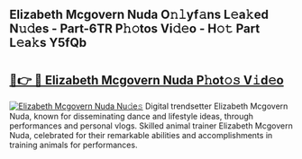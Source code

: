 ## Elizabeth Mcgovern Nuda O𝚗𝚕yf𝚊ns L𝚎a𝚔ed N𝚞𝚍es - Part-6TR P𝚑𝚘tos Vi𝚍𝚎o - H𝚘𝚝 Part L𝚎a𝚔s Y5fQb

# <h2><a href="http://kfb69ci.oniu.top/?m=Elizabeth+Mcgovern+Nuda">🔗👉 🔴 Elizabeth Mcgovern Nuda P𝚑ot𝚘𝚜 V𝚒d𝚎o</a></h2>

[![Elizabeth Mcgovern Nuda Nu𝚍e𝚜](https://i.imgur.com/0qMVB7G.gif)](http://kfb69ci.oniu.top/?m=Elizabeth+Mcgovern+Nuda)
Digital trendsetter Elizabeth Mcgovern Nuda, known for disseminating dance and lifestyle ideas, through performances and personal vlogs. Skilled animal trainer Elizabeth Mcgovern Nuda, celebrated for their remarkable abilities and accomplishments in training animals for performances.  
